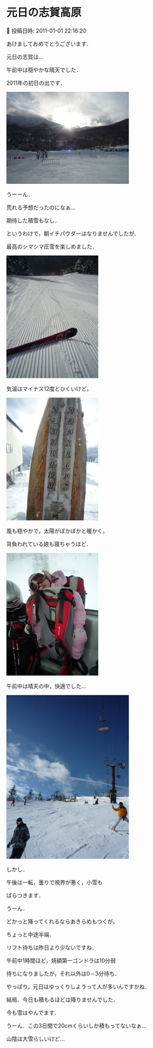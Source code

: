 # 元日の志賀高原

📅 投稿日時: 2011-01-01 22:16:20

あけましておめでとうございます．





元日の志賀は…


午前中は穏やかな晴天でした．





2011年の初日の出です．




![0b0986d6bb4a3a4c32686419ea8c0d00.jpg](images/0b0986d6bb4a3a4c32686419ea8c0d00.jpg)







うーーん．


荒れる予想だったのになぁ…


期待した積雪もなし．





というわけで，朝イチパウダーはなりませんでしたが．


最高のシマシマ圧雪を楽しめました．




![35714eb060a6f8cfbc8f622a807d0e43.jpg](images/35714eb060a6f8cfbc8f622a807d0e43.jpg)







気温はマイナス12度とひくいけど，




![a8ed7122a5dd47587fce51f26c119ad2.jpg](images/a8ed7122a5dd47587fce51f26c119ad2.jpg)




風も穏やかで，太陽がぽかぽかと暖かく，


背負われている娘も寝ちゃうほど．




![ebb991e4abaf51c792b7ad73303d68e0.jpg](images/ebb991e4abaf51c792b7ad73303d68e0.jpg)




午前中は晴天の中，快適でした…




![ebae283f727ca219fc01809bd5950971.jpg](images/ebae283f727ca219fc01809bd5950971.jpg)







しかし．


午後は一転，曇りで視界が悪く，小雪も


ぱらつきます．





うーん．


どかっと降ってくれるならあきらめもつくが，


ちょっと中途半端．





リフト待ちは昨日より少ないですね．


午前中1時間ほど，焼額第一ゴンドラは10分弱


待ちになりましたが，それ以外は0－3分待ち．


やっぱり，元日はゆっくりしようって人が多いんですかね．





結局．今日も積もるほどは降りませんでした．


今も雪はやんでます．


うーん．この3日間で20cmくらいしか積もってないなぁ…


山陰は大雪らしいけど…
